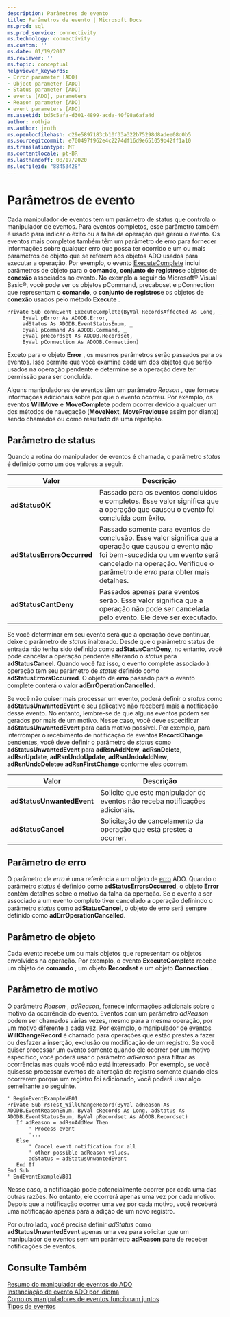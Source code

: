 ```yaml
---
description: Parâmetros de evento
title: Parâmetros de evento | Microsoft Docs
ms.prod: sql
ms.prod_service: connectivity
ms.technology: connectivity
ms.custom: ''
ms.date: 01/19/2017
ms.reviewer: ''
ms.topic: conceptual
helpviewer_keywords:
- Error parameter [ADO]
- Object parameter [ADO]
- Status parameter [ADO]
- events [ADO], parameters
- Reason parameter [ADO]
- event parameters [ADO]
ms.assetid: bd5c5afa-d301-4899-acda-40f98a6afa4d
author: rothja
ms.author: jroth
ms.openlocfilehash: d29e5897183cb10f33a322b75298d8adee08d0b5
ms.sourcegitcommit: e700497f962e4c2274df16d9e651059b42ff1a10
ms.translationtype: MT
ms.contentlocale: pt-BR
ms.lasthandoff: 08/17/2020
ms.locfileid: "88453428"
---
```

# <a name="event-parameters"></a>Parâmetros de evento
Cada manipulador de eventos tem um parâmetro de status que controla o manipulador de eventos. Para eventos completos, esse parâmetro também é usado para indicar o êxito ou a falha da operação que gerou o evento. Os eventos mais completos também têm um parâmetro de erro para fornecer informações sobre qualquer erro que possa ter ocorrido e um ou mais parâmetros de objeto que se referem aos objetos ADO usados para executar a operação. Por exemplo, o evento [ExecuteComplete](../../../ado/reference/ado-api/executecomplete-event-ado.md) inclui parâmetros de objeto para o **comando**, **conjunto de registros**e objetos de **conexão** associados ao evento. No exemplo a seguir do Microsoft® Visual Basic®, você pode ver os objetos pCommand, precaboset e pConnection que representam o **comando**, o **conjunto de registros**e os objetos de **conexão** usados pelo método **Execute** .  
  
```  
Private Sub connEvent_ExecuteComplete(ByVal RecordsAffected As Long, _  
     ByVal pError As ADODB.Error, _  
     adStatus As ADODB.EventStatusEnum, _  
     ByVal pCommand As ADODB.Command, _  
     ByVal pRecordset As ADODB.Recordset, _  
     ByVal pConnection As ADODB.Connection)  
```  
  
 Exceto para o objeto **Error** , os mesmos parâmetros serão passados para os eventos. Isso permite que você examine cada um dos objetos que serão usados na operação pendente e determine se a operação deve ter permissão para ser concluída.  
  
 Alguns manipuladores de eventos têm um parâmetro *Reason* , que fornece informações adicionais sobre por que o evento ocorreu. Por exemplo, os eventos **WillMove** e **MoveComplete** podem ocorrer devido a qualquer um dos métodos de navegação (**MoveNext**, **MovePrevious**e assim por diante) sendo chamados ou como resultado de uma repetição.  
  
## <a name="status-parameter"></a>Parâmetro de status  
 Quando a rotina do manipulador de eventos é chamada, o parâmetro *status* é definido como um dos valores a seguir.  
  
|Valor|Descrição|  
|-----------|-----------------|  
|**adStatusOK**|Passado para os eventos concluídos e completos. Esse valor significa que a operação que causou o evento foi concluída com êxito.|  
|**adStatusErrorsOccurred**|Passado somente para eventos de conclusão. Esse valor significa que a operação que causou o evento não foi bem-sucedida ou um evento será cancelado na operação. Verifique o parâmetro de *erro* para obter mais detalhes.|  
|**adStatusCantDeny**|Passados apenas para eventos serão. Esse valor significa que a operação não pode ser cancelada pelo evento. Ele deve ser executado.|  
  
 Se você determinar em seu evento será que a operação deve continuar, deixe o parâmetro de *status* inalterado. Desde que o parâmetro status de entrada não tenha sido definido como **adStatusCantDeny**, no entanto, você pode cancelar a operação pendente alterando o *status* para **adStatusCancel**. Quando você faz isso, o evento complete associado à operação tem seu parâmetro de *status* definido como **adStatusErrorsOccurred**. O objeto de **erro** passado para o evento complete conterá o valor **adErrOperationCancelled**.  
  
 Se você não quiser mais processar um evento, poderá definir o *status* como **adStatusUnwantedEvent** e seu aplicativo não receberá mais a notificação desse evento. No entanto, lembre-se de que alguns eventos podem ser gerados por mais de um motivo. Nesse caso, você deve especificar **adStatusUnwantedEvent** para cada motivo possível. Por exemplo, para interromper o recebimento de notificação de eventos **RecordChange** pendentes, você deve definir o parâmetro de *status* como **adStatusUnwantedEvent** para **adRsnAddNew**, **adRsnDelete**, **adRsnUpdate**, **adRsnUndoUpdate**, **adRsnUndoAddNew**, **adRsnUndoDelete**e **adRsnFirstChange** conforme eles ocorrem.  
  
|Valor|Descrição|  
|-----------|-----------------|  
|**adStatusUnwantedEvent**|Solicite que este manipulador de eventos não receba notificações adicionais.|  
|**adStatusCancel**|Solicitação de cancelamento da operação que está prestes a ocorrer.|  
  
## <a name="error-parameter"></a>Parâmetro de erro  
 O parâmetro de *erro* é uma referência a um objeto de [erro](../../../ado/reference/ado-api/error-object.md) ADO. Quando o parâmetro *status* é definido como **adStatusErrorsOccurred**, o objeto **Error** contém detalhes sobre o motivo da falha da operação. Se o evento a ser associado a um evento completo tiver cancelado a operação definindo o parâmetro *status* como **adStatusCancel**, o objeto de erro será sempre definido como **adErrOperationCancelled**.  
  
## <a name="object-parameter"></a>Parâmetro de objeto  
 Cada evento recebe um ou mais objetos que representam os objetos envolvidos na operação. Por exemplo, o evento **ExecuteComplete** recebe um objeto de **comando** , um objeto **Recordset** e um objeto **Connection** .  
  
## <a name="reason-parameter"></a>Parâmetro de motivo  
 O parâmetro *Reason* , *adReason*, fornece informações adicionais sobre o motivo da ocorrência do evento. Eventos com um parâmetro *adReason* podem ser chamados várias vezes, mesmo para a mesma operação, por um motivo diferente a cada vez. Por exemplo, o manipulador de eventos **WillChangeRecord** é chamado para operações que estão prestes a fazer ou desfazer a inserção, exclusão ou modificação de um registro. Se você quiser processar um evento somente quando ele ocorrer por um motivo específico, você poderá usar o parâmetro *adReason* para filtrar as ocorrências nas quais você não está interessado. Por exemplo, se você quisesse processar eventos de alteração de registro somente quando eles ocorrerem porque um registro foi adicionado, você poderá usar algo semelhante ao seguinte.  
  
```  
' BeginEventExampleVB01  
Private Sub rsTest_WillChangeRecord(ByVal adReason As ADODB.EventReasonEnum, ByVal cRecords As Long, adStatus As ADODB.EventStatusEnum, ByVal pRecordset As ADODB.Recordset)  
   If adReason = adRsnAddNew Then  
       ' Process event  
       '...  
   Else  
       ' Cancel event notification for all  
       ' other possible adReason values.  
       adStatus = adStatusUnwantedEvent  
   End If  
End Sub  
' EndEventExampleVB01  
```  
  
 Nesse caso, a notificação pode potencialmente ocorrer por cada uma das outras razões. No entanto, ele ocorrerá apenas uma vez por cada motivo. Depois que a notificação ocorrer uma vez por cada motivo, você receberá uma notificação apenas para a adição de um novo registro.  
  
 Por outro lado, você precisa definir *adStatus* como **adStatusUnwantedEvent** apenas uma vez para solicitar que um manipulador de eventos sem um parâmetro **adReason** pare de receber notificações de eventos.  
  
## <a name="see-also"></a>Consulte Também  
 [Resumo do manipulador de eventos do ADO](../../../ado/guide/data/ado-event-handler-summary.md)   
 [Instanciação de evento ADO por idioma](../../../ado/guide/data/ado-event-instantiation-by-language.md)   
 [Como os manipuladores de eventos funcionam juntos](../../../ado/guide/data/how-event-handlers-work-together.md)   
 [Tipos de eventos](../../../ado/guide/data/types-of-events.md)
